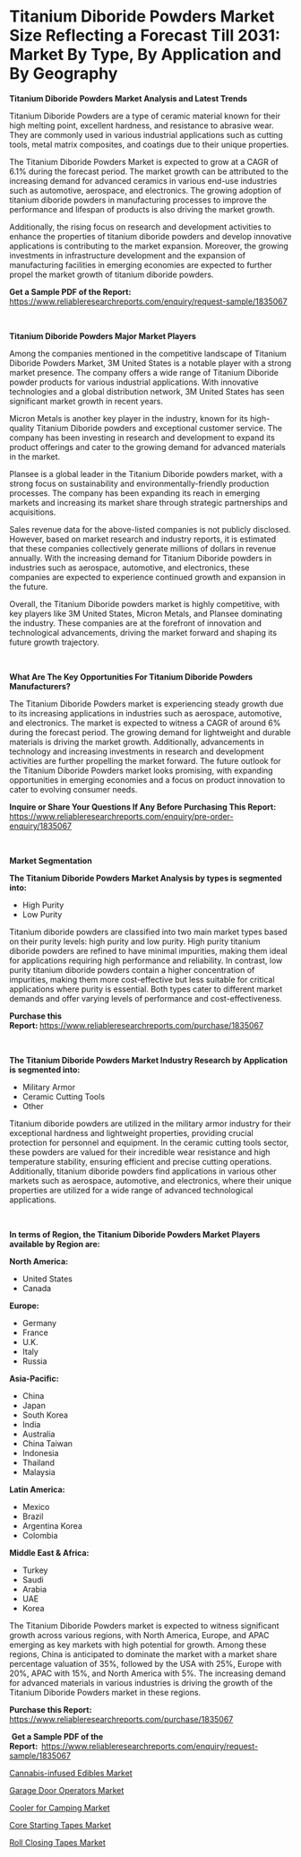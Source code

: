 <p><h1>Titanium Diboride Powders Market Size Reflecting a Forecast Till 2031: Market By Type, By Application and By Geography</h1></p><p><strong>Titanium Diboride Powders Market Analysis and Latest Trends</strong></p>
<p><p>Titanium Diboride Powders are a type of ceramic material known for their high melting point, excellent hardness, and resistance to abrasive wear. They are commonly used in various industrial applications such as cutting tools, metal matrix composites, and coatings due to their unique properties.</p><p>The Titanium Diboride Powders Market is expected to grow at a CAGR of 6.1% during the forecast period. The market growth can be attributed to the increasing demand for advanced ceramics in various end-use industries such as automotive, aerospace, and electronics. The growing adoption of titanium diboride powders in manufacturing processes to improve the performance and lifespan of products is also driving the market growth.</p><p>Additionally, the rising focus on research and development activities to enhance the properties of titanium diboride powders and develop innovative applications is contributing to the market expansion. Moreover, the growing investments in infrastructure development and the expansion of manufacturing facilities in emerging economies are expected to further propel the market growth of titanium diboride powders.</p></p>
<p><strong>Get a Sample PDF of the Report:&nbsp;</strong> <a href="https://www.reliableresearchreports.com/enquiry/request-sample/1835067">https://www.reliableresearchreports.com/enquiry/request-sample/1835067</a></p>
<p>&nbsp;</p>
<p><strong>Titanium Diboride Powders Major Market Players</strong></p>
<p><p>Among the companies mentioned in the competitive landscape of Titanium Diboride Powders Market, 3M United States is a notable player with a strong market presence. The company offers a wide range of Titanium Diboride powder products for various industrial applications. With innovative technologies and a global distribution network, 3M United States has seen significant market growth in recent years.</p><p>Micron Metals is another key player in the industry, known for its high-quality Titanium Diboride powders and exceptional customer service. The company has been investing in research and development to expand its product offerings and cater to the growing demand for advanced materials in the market.</p><p>Plansee is a global leader in the Titanium Diboride powders market, with a strong focus on sustainability and environmentally-friendly production processes. The company has been expanding its reach in emerging markets and increasing its market share through strategic partnerships and acquisitions.</p><p>Sales revenue data for the above-listed companies is not publicly disclosed. However, based on market research and industry reports, it is estimated that these companies collectively generate millions of dollars in revenue annually. With the increasing demand for Titanium Diboride powders in industries such as aerospace, automotive, and electronics, these companies are expected to experience continued growth and expansion in the future.</p><p>Overall, the Titanium Diboride powders market is highly competitive, with key players like 3M United States, Micron Metals, and Plansee dominating the industry. These companies are at the forefront of innovation and technological advancements, driving the market forward and shaping its future growth trajectory.</p></p>
<p>&nbsp;</p>
<p><strong>What Are The Key Opportunities For Titanium Diboride Powders Manufacturers?</strong></p>
<p><p>The Titanium Diboride Powders market is experiencing steady growth due to its increasing applications in industries such as aerospace, automotive, and electronics. The market is expected to witness a CAGR of around 6% during the forecast period. The growing demand for lightweight and durable materials is driving the market growth. Additionally, advancements in technology and increasing investments in research and development activities are further propelling the market forward. The future outlook for the Titanium Diboride Powders market looks promising, with expanding opportunities in emerging economies and a focus on product innovation to cater to evolving consumer needs.</p></p>
<p><strong>Inquire or Share Your Questions If Any Before Purchasing This Report:</strong> <a href="https://www.reliableresearchreports.com/enquiry/pre-order-enquiry/1835067">https://www.reliableresearchreports.com/enquiry/pre-order-enquiry/1835067</a></p>
<p>&nbsp;</p>
<p><strong>Market Segmentation</strong></p>
<p><strong>The Titanium Diboride Powders Market Analysis by types is segmented into:</strong></p>
<p><ul><li>High Purity</li><li>Low Purity</li></ul></p>
<p><p>Titanium diboride powders are classified into two main market types based on their purity levels: high purity and low purity. High purity titanium diboride powders are refined to have minimal impurities, making them ideal for applications requiring high performance and reliability. In contrast, low purity titanium diboride powders contain a higher concentration of impurities, making them more cost-effective but less suitable for critical applications where purity is essential. Both types cater to different market demands and offer varying levels of performance and cost-effectiveness.</p></p>
<p><strong>Purchase this Report:&nbsp;</strong><a href="https://www.reliableresearchreports.com/purchase/1835067">https://www.reliableresearchreports.com/purchase/1835067</a></p>
<p>&nbsp;</p>
<p><strong>The Titanium Diboride Powders Market Industry Research by Application is segmented into:</strong></p>
<p><ul><li>Military Armor</li><li>Ceramic Cutting Tools</li><li>Other</li></ul></p>
<p><p>Titanium diboride powders are utilized in the military armor industry for their exceptional hardness and lightweight properties, providing crucial protection for personnel and equipment. In the ceramic cutting tools sector, these powders are valued for their incredible wear resistance and high temperature stability, ensuring efficient and precise cutting operations. Additionally, titanium diboride powders find applications in various other markets such as aerospace, automotive, and electronics, where their unique properties are utilized for a wide range of advanced technological applications.</p></p>
<p>&nbsp;</p>
<p><strong>In terms of Region, the Titanium Diboride Powders Market Players available by Region are:</strong></p>
<p>
    <p> <strong> North America: </strong>
        <ul>
            <li>United States</li>
            <li>Canada</li>
        </ul>
        </p> 
    <p> <strong> Europe: </strong>
        <ul>
            <li>Germany</li>
            <li>France</li>
            <li>U.K.</li>
            <li>Italy</li>
            <li>Russia</li>
        </ul>
        </p> 
    <p> <strong> Asia-Pacific: </strong>
        <ul>
            <li>China</li>
            <li>Japan</li>
            <li>South Korea</li>
            <li>India</li>
            <li>Australia</li>
            <li>China Taiwan</li>
            <li>Indonesia</li>
            <li>Thailand</li>
            <li>Malaysia</li>
        </ul>
        </p> 
    <p> <strong> Latin America: </strong>
        <ul>
            <li>Mexico</li>
            <li>Brazil</li>
            <li>Argentina Korea</li>
            <li>Colombia</li>
        </ul>
        </p> 
    <p> <strong> Middle East & Africa: </strong>
        <ul>
            <li>Turkey</li>
            <li>Saudi</li>
            <li>Arabia</li>
            <li>UAE</li>
            <li>Korea</li>
        </ul>
    </p>
    </p>
<p><p>The Titanium Diboride Powders market is expected to witness significant growth across various regions, with North America, Europe, and APAC emerging as key markets with high potential for growth. Among these regions, China is anticipated to dominate the market with a market share percentage valuation of 35%, followed by the USA with 25%, Europe with 20%, APAC with 15%, and North America with 5%. The increasing demand for advanced materials in various industries is driving the growth of the Titanium Diboride Powders market in these regions.</p></p>
<p><strong>Purchase this Report: </strong><a href="https://www.reliableresearchreports.com/purchase/1835067">https://www.reliableresearchreports.com/purchase/1835067</a></p>
<p>&nbsp;<strong>Get a Sample PDF of the Report:&nbsp;&nbsp;</strong><a href="https://www.reliableresearchreports.com/enquiry/request-sample/1835067">https://www.reliableresearchreports.com/enquiry/request-sample/1835067</a></p>
<p><strong></strong></p>
<p><p><a href="https://github.com/FassouRP/Market-Research-Report-List-3/blob/main/cannabis-infused-edibles-market.md">Cannabis-infused Edibles Market</a></p><p><a href="https://issuu.com/reportprime-2/docs/garage-door-operators-market-size-2030.pptx">Garage Door Operators Market</a></p><p><a href="https://issuu.com/reportprime-2/docs/cooler-for-camping-market-size-2030.pptx">Cooler for Camping Market</a></p><p><a href="https://github.com/rahu1506/Market-Research-Report-List-3/blob/main/core-starting-tapes-market.md">Core Starting Tapes Market</a></p><p><a href="https://github.com/juniordelafrance/Market-Research-Report-List-2/blob/main/roll-closing-tapes-market.md">Roll Closing Tapes Market</a></p></p>
